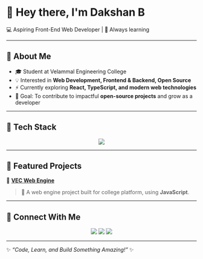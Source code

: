 # 👋 Hey there, I'm Dakshan B  

💻 Aspiring Front-End Web Developer | 🚀 Always learning  

---

## 🔹 About Me
- 🎓 Student at Velammal Engineering College
- 💡 Interested in **Web Development, Frontend & Backend, Open Source**  
- ⚡ Currently exploring **React, TypeScript, and modern web technologies**  
- 🌟 Goal: To contribute to impactful **open-source projects** and grow as a developer  

---

## 🔹 Tech Stack
<p align="center">
  <img src="https://skillicons.dev/icons?i=html,css,tailwind,js,python,react,github,vscode" />
</p>

---

## 🔹 Featured Projects
🌟 **[VEC Web Engine](https://github.com/Web-Developer-VEC/VEC_Web_Engine)**  
> 🚀 A web engine project built for college platform, using **JavaScript**.  

---

## 🔹 Connect With Me
<p align="center">
  <a href="mailto:dakshan195@gmail.com"><img src="https://img.shields.io/badge/Gmail-D14836?style=for-the-badge&logo=gmail&logoColor=white" /></a>
  <a href="https://www.linkedin.com/in/dakshan195"><img src="https://img.shields.io/badge/LinkedIn-0A66C2?style=for-the-badge&logo=linkedin&logoColor=white" /></a>
  <a href="https://github.com/dakshan-18"><img src="https://img.shields.io/badge/GitHub-181717?style=for-the-badge&logo=github&logoColor=white" /></a>
</p>

---
✨ _“Code, Learn, and Build Something Amazing!”_ ✨
